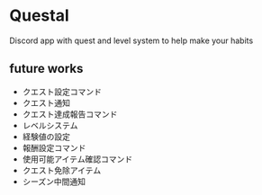 # Questal
Discord app with quest and level system to help make your habits

## future works
- クエスト設定コマンド
- クエスト通知
- クエスト達成報告コマンド
- レベルシステム
- 経験値の設定
- 報酬設定コマンド
- 使用可能アイテム確認コマンド
- クエスト免除アイテム
- シーズン中間通知
